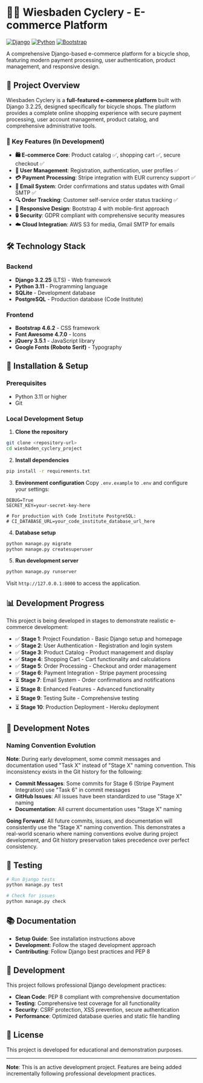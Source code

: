 # 🚴‍♂️ Wiesbaden Cyclery - E-commerce Platform

[![Django](https://img.shields.io/badge/Django-3.2.25-green.svg)](https://www.djangoproject.com/)
[![Python](https://img.shields.io/badge/Python-3.11-blue.svg)](https://www.python.org/)
[![Bootstrap](https://img.shields.io/badge/Bootstrap-4.6.2-purple.svg)](https://getbootstrap.com/)

A comprehensive Django-based e-commerce platform for a bicycle shop, featuring modern payment processing, user authentication, product management, and responsive design.

## 🎯 Project Overview

Wiesbaden Cyclery is a **full-featured e-commerce platform** built with Django 3.2.25, designed specifically for bicycle shops. The platform provides a complete online shopping experience with secure payment processing, user account management, product catalog, and comprehensive administrative tools.

### 🌟 Key Features (In Development)

- **🛍️ E-commerce Core**: Product catalog ✅, shopping cart ✅, secure checkout ✅
- **👤 User Management**: Registration, authentication, user profiles ✅
- **💳 Payment Processing**: Stripe integration with EUR currency support ✅
- **📧 Email System**: Order confirmations and status updates with Gmail SMTP ✅
- **🔍 Order Tracking**: Customer self-service order status tracking ✅
- **📱 Responsive Design**: Bootstrap 4 with mobile-first approach
- **🔒 Security**: GDPR compliant with comprehensive security measures
- **☁️ Cloud Integration**: AWS S3 for media, Gmail SMTP for emails

## 🛠️ Technology Stack

### Backend
- **Django 3.2.25** (LTS) - Web framework
- **Python 3.11** - Programming language
- **SQLite** - Development database
- **PostgreSQL** - Production database (Code Institute)

### Frontend
- **Bootstrap 4.6.2** - CSS framework
- **Font Awesome 4.7.0** - Icons
- **jQuery 3.5.1** - JavaScript library
- **Google Fonts (Roboto Serif)** - Typography

## 🚀 Installation & Setup

### Prerequisites
- Python 3.11 or higher
- Git

### Local Development Setup

1. **Clone the repository**
```bash
git clone <repository-url>
cd wiesbaden_cyclery_project
```

2. **Install dependencies**
```bash
pip install -r requirements.txt
```

3. **Environment configuration**
Copy `.env.example` to `.env` and configure your settings:
```env
DEBUG=True
SECRET_KEY=your-secret-key-here

# For production with Code Institute PostgreSQL:
# CI_DATABASE_URL=your_code_institute_database_url_here
```

4. **Database setup**
```bash
python manage.py migrate
python manage.py createsuperuser
```

5. **Run development server**
```bash
python manage.py runserver
```

Visit `http://127.0.0.1:8000` to access the application.

## 📊 Development Progress

This project is being developed in stages to demonstrate realistic e-commerce development:

- ✅ **Stage 1**: Project Foundation - Basic Django setup and homepage
- ✅ **Stage 2**: User Authentication - Registration and login system
- ✅ **Stage 3**: Product Catalog - Product management and display
- ✅ **Stage 4**: Shopping Cart - Cart functionality and calculations
- ✅ **Stage 5**: Order Processing - Checkout and order management
- ✅ **Stage 6**: Payment Integration - Stripe payment processing
- ⏳ **Stage 7**: Email System - Order confirmations and notifications
- ⏳ **Stage 8**: Enhanced Features - Advanced functionality
- ⏳ **Stage 9**: Testing Suite - Comprehensive testing
- ⏳ **Stage 10**: Production Deployment - Heroku deployment

## 📝 Development Notes

### Naming Convention Evolution

**Note**: During early development, some commit messages and documentation used "Task X" instead of "Stage X" naming convention. This inconsistency exists in the Git history for the following:

- **Commit Messages**: Some commits for Stage 6 (Stripe Payment Integration) use "Task 6" in commit messages
- **GitHub Issues**: All issues have been standardized to use "Stage X" naming
- **Documentation**: All current documentation uses "Stage X" naming

**Going Forward**: All future commits, issues, and documentation will consistently use the "Stage X" naming convention. This demonstrates a real-world scenario where naming conventions evolve during project development, and Git history preservation takes precedence over perfect consistency.

## 🧪 Testing

```bash
# Run Django tests
python manage.py test

# Check for issues
python manage.py check
```

## 📚 Documentation

- **Setup Guide**: See installation instructions above
- **Development**: Follow the staged development approach
- **Contributing**: Follow Django best practices and PEP 8

## 🔧 Development

This project follows professional Django development practices:

- **Clean Code**: PEP 8 compliant with comprehensive documentation
- **Testing**: Comprehensive test coverage for all functionality
- **Security**: CSRF protection, XSS prevention, secure authentication
- **Performance**: Optimized database queries and static file handling

## 📝 License

This project is developed for educational and demonstration purposes.

---

**Note**: This is an active development project. Features are being added incrementally following professional development practices.